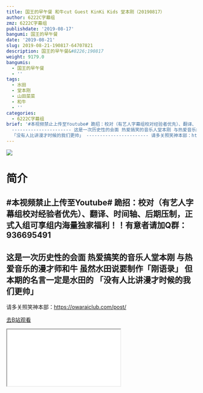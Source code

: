 ```yaml
---
title: 国王的早午餐 和牛cut Guest KinKi Kids 堂本刚（20190817）
author: 6222C字幕组
zmz: 6222C字幕组
publishdate: '2019-08-17'
bangumi: 国王的早午餐
date: '2019-08-21'
slug: 2019-08-21-190817-64707821
description: 国王的早午餐&#8226;190817
weight: 9179.0
bangumis:
  - 国王的早午餐
  - ''
tags:
  - 水田
  - 堂本刚
  - 山田菜菜
  - 和牛
  - ''
categories:
  - 6222C字幕组
brief: '#本视频禁止上传至Youtube# 跪招：校对（有艺人字幕组校对经验者优先）、翻译、时间轴、后期压制，正式入组可享组内海量独家福利！！有意者请加Q群：936695491
  ---------------------- 这是一次历史性的会面 热爱搞笑的音乐人堂本刚 与热爱音乐的漫才师和牛 虽然水田说要制作「刚语录」 但本期的名言一定是水田的
  「没有人比讲漫才时候的我们更帅」 ----------------------- 请多关照笑神本部：https://owaraiclub.com/post/'
---
```

![](https://raw.githubusercontent.com/tcgriffith/owaraisite/master/static/tmpimg/c56e2f6732c08727075ce056b4f099734e1b2c2c.jpg.480.jpg)
# 简介  
#本视频禁止上传至Youtube#
跪招：校对（有艺人字幕组校对经验者优先）、翻译、时间轴、后期压制，正式入组可享组内海量独家福利！！有意者请加Q群：936695491
----------------------
这是一次历史性的会面
热爱搞笑的音乐人堂本刚
与热爱音乐的漫才师和牛
虽然水田说要制作「刚语录」
但本期的名言一定是水田的
「没有人比讲漫才时候的我们更帅」
-----------------------
请多关照笑神本部：https://owaraiclub.com/post/  

[去B站观看](https://www.bilibili.com/video/av64707821/)
<div class ="resp-container"><iframe class="testiframe" src="//player.bilibili.com/player.html?aid=64707821"", scrolling="no", allowfullscreen="true" > </iframe></div> 
